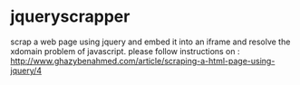 jqueryscrapper
==============

scrap a web page using jquery and embed it into an iframe and resolve the xdomain problem of javascript.
please follow instructions on : http://www.ghazybenahmed.com/article/scraping-a-html-page-using-jquery/4

